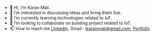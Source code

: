 - 👋 Hi, I’m Karan Mali.
- 👀 I’m interested in discussing Ideas and bring them live.
- 🌱 I’m currently learning technologies related to IoT.
- 💞️ I’m looking to collaborate on building project related to IoT.
- 📫 How to reach me [Linkedin](https://www.linkedin.com/in/karan-mali-iot-engineer/), Gmail : ikaranmali@gmail.com, [Portfolio](ikaranmali.github.io/ikaranmali)

